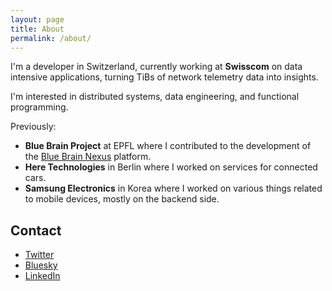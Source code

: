 ```yaml
---
layout: page
title: About
permalink: /about/
---
```


I'm a developer in Switzerland, currently working at **Swisscom** on data intensive applications, turning
TiBs of network telemetry data into insights.

I'm interested in distributed systems, data engineering, and functional programming.

Previously:
- **Blue Brain Project** at EPFL where I contributed to the development of the [Blue Brain Nexus](https://bluebrainnexus.io) platform.
- **Here Technologies** in Berlin where I worked on services for connected cars.
- **Samsung Electronics** in Korea where I worked on various things related to mobile devices, mostly on the backend side.

## Contact

- [Twitter](https://x.com/EnergyThen)
- [Bluesky](https://bsky.app/profile/hygt.bsky.social)
- [LinkedIn](https://www.linkedin.com/in/henrygenet)
